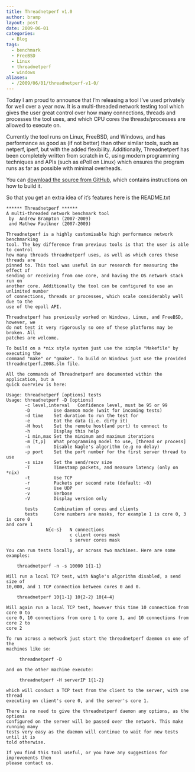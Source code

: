 ```yaml
---
title: Threadnetperf v1.0
author: bramp
layout: post
date: 2009-06-01
categories:
  - Blog
tags:
  - benchmark
  - FreeBSD
  - Linux
  - threadnetperf
  - windows
aliases:
  - /2009/06/01/threadnetperf-v1-0/
---
```

Today I am proud to announce that I&#8217;m releasing a tool I&#8217;ve used privately for well over a year now. It is a multi-threaded network testing tool which gives the user great control over how many connections, threads and processes the tool uses, and which CPU cores the threads/processes are allowed to execute on.

Currently the tool runs on Linux, FreeBSD, and Windows, and has performance as good as (if not better) than other similar tools, such as netperf, iperf, but with the added flexibility. Additionally, Threadnetperf has been completely written from scratch in C, using modern programming techniques and APIs (such as ePoll on Linux) which ensures the program runs as far as possible with minimal overheads.

You can [download the source from GitHub][1], which contains instructions on how to build it.

So that you get an extra idea of it&#8217;s features here is the README.txt

```text
****** Threadnetperf ******
A multi-threaded network benchmark tool
 by  Andrew Brampton (2007-2009)
 and Mathew Faulkner (2007-2009)

Threadnetperf is a highly customisable high performance network benchmarking
tool. The key difference from previous tools is that the user is able to control
how many threads threadnetperf uses, as well as which cores these threads are
pinned to. This tool was useful in our research for measuring the effect of
sending or receiving from one core, and having the OS network stack run on
another core. Additionally the tool can be configured to use an unlimited number
of connections, threads or processes, which scale considerably well due to the
use of the epoll API.

Threadnetperf has previously worked on Windows, Linux, and FreeBSD, however, we
do not test it very rigorously so one of these platforms may be broken. All
patches are welcome.

To build on a *nix style system just use the simple "Makefile" by executing the
command "make" or "gmake". To build on Windows just use the provided
threadnetperf.2008.sln file.

All the commands of Threadnetperf are documented within the application, but a
quick overview is here:

Usage: threadnetperf [options] tests
Usage: threadnetperf -D [options]
       -c level,interval   Confidence level, must be 95 or 99
       -D         Use daemon mode (wait for incoming tests)
       -d time    Set duration to run the test for
       -e         Eat the data (i.e. dirty it)
       -H host    Set the remote host(and port) to connect to
       -h         Display this help
       -i min,max Set the minimum and maximum iterations
       -m [t,p]   What programming model to use, [thread or process]
       -n         Disable Nagle's algorithm (e.g no delay)
       -p port    Set the port number for the first server thread to use
       -s size    Set the send/recv size
       -T         Timestamp packets, and measure latency (only on *nix)
       -t         Use TCP
       -r         Packets per second rate (default: ~0)
       -u         Use UDP
       -v         Verbose
       -V         Display version only

       tests      Combination of cores and clients
       tests      Core numbers are masks, for example 1 is core 0, 3 is core 0
and core 1
               N{c-s}   N connections
                        c client cores mask
                        s server cores mask

You can run tests locally, or across two machines. Here are some examples:

    threadnetperf -n -s 10000 1{1-1}

Will run a local TCP test, with Nagle's algorithm disabled, a send size of
10,000, and 1 TCP connection between cores 0 and 0.

    threadnetperf 10{1-1} 10{2-2} 10{4-4}

Will again run a local TCP test, however this time 10 connection from core 0 to
core 0, 10 connections from core 1 to core 1, and 10 connections from core 2 to
core 2

To run across a network just start the threadnetperf daemon on one of the
machines like so:

     threadnetperf -D

and on the other machine execute:

     threadnetperf -H serverIP 1{1-2}

which will conduct a TCP test from the client to the server, with one thread
executing on client's core 0, and the server's core 1.

There is no need to give the threadnetperf daemon any options, as the options
configured on the server will be passed over the network. This make running many
tests very easy as the daemon will continue to wait for new tests until it is
told otherwise.

If you find this tool useful, or you have any suggestions for improvements then
please contact us.
```

 [1]: https://github.com/bramp/threadnetperf
